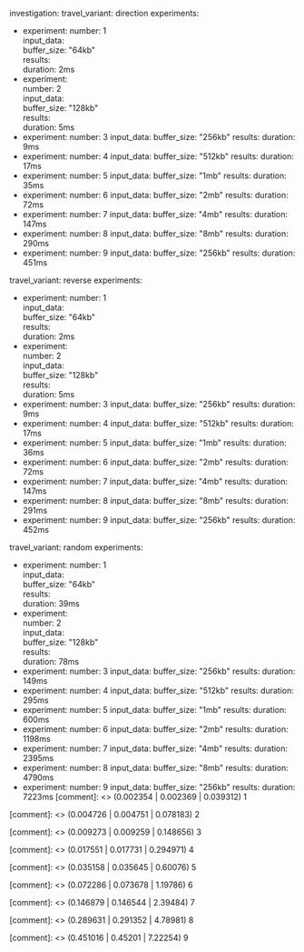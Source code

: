 investigation:
  travel_variant: direction
  experiments:
  - experiment:
    number: 1                
    input_data:                        
      buffer_size: "64kb"               
    results:                                       
      duration: 2ms               
  - experiment:                                      
      number: 2                   
      input_data:                                    
        buffer_size: "128kb"                 
      results:                                       
        duration: 5ms
  - experiment:
      number: 3
      input_data:
        buffer_size: "256kb"
      results:
        duration: 9ms
  - experiment:
      number: 4
      input_data:
        buffer_size: "512kb"
      results:
        duration: 17ms
  - experiment:
      number: 5
      input_data:
        buffer_size: "1mb"
      results:
        duration: 35ms
  - experiment:
      number: 6
      input_data:
        buffer_size: "2mb"
      results:
        duration: 72ms
  - experiment:
      number: 7
      input_data:
        buffer_size: "4mb"
      results:
        duration: 147ms
  - experiment:
      number: 8
      input_data:
        buffer_size: "8mb"
      results:
        duration: 290ms
  - experiment:
      number: 9
      input_data:
        buffer_size: "256kb"
      results:
        duration: 451ms
  
  travel_variant: reverse 
  experiments:
  - experiment:
      number: 1                
      input_data:                        
        buffer_size: "64kb"               
      results:                                       
        duration: 2ms
  - experiment:                                      
      number: 2                   
      input_data:                                    
        buffer_size: "128kb"                 
      results:                                       
        duration: 5ms
  - experiment:
      number: 3
      input_data:
        buffer_size: "256kb"
      results:
        duration: 9ms
  - experiment:
      number: 4
      input_data:
        buffer_size: "512kb"
      results:
        duration: 17ms
  - experiment:
      number: 5
      input_data:
        buffer_size: "1mb"
      results:
        duration: 36ms
  - experiment:
      number: 6
      input_data:
        buffer_size: "2mb"
      results:
        duration: 72ms
  - experiment:
      number: 7
      input_data:
        buffer_size: "4mb"
      results:
        duration: 147ms
  - experiment:
      number: 8
      input_data:
        buffer_size: "8mb"
      results:
        duration: 291ms
  - experiment:
      number: 9
      input_data:
        buffer_size: "256kb"
      results:
        duration: 452ms

  travel_variant: random
  experiments:
  - experiment:
      number: 1                
      input_data:                        
        buffer_size: "64kb"               
      results:                                       
        duration: 39ms
  - experiment:                                      
      number: 2                   
      input_data:                                    
        buffer_size: "128kb"                 
      results:                                       
        duration: 78ms
  - experiment:
      number: 3
      input_data:
        buffer_size: "256kb"
      results:
        duration: 149ms
  - experiment:
      number: 4
      input_data:
        buffer_size: "512kb"
      results:
        duration: 295ms
  - experiment:
      number: 5
      input_data:
        buffer_size: "1mb"
      results:
        duration: 600ms
  - experiment:
      number: 6
      input_data:
        buffer_size: "2mb"
      results:
        duration: 1198ms
  - experiment:
      number: 7
      input_data:
        buffer_size: "4mb"
      results:
        duration: 2395ms
  - experiment:
      number: 8
      input_data:
        buffer_size: "8mb"
      results:
        duration: 4790ms
  - experiment:
      number: 9
      input_data:
        buffer_size: "256kb"
      results:
        duration: 7223ms
[comment]: <> (0.002354 | 0.002369 | 0.039312) 1

[comment]: <> (0.004726 | 0.004751 | 0.078183) 2
 
[comment]: <> (0.009273 | 0.009259 | 0.148656) 3 

[comment]: <> (0.017551 | 0.017731 | 0.294971) 4

[comment]: <> (0.035158 | 0.035645 | 0.60076) 5

[comment]: <> (0.072286 | 0.073678 | 1.19786) 6

[comment]: <> (0.146879 | 0.146544 | 2.39484) 7

[comment]: <> (0.289631 | 0.291352 | 4.78981) 8

[comment]: <> (0.451016 | 0.45201 | 7.22254) 9